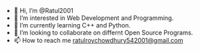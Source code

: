 - 👋 Hi, I’m @Ratul2001
- 👀 I’m interested in Web Development and Programming.
- 🌱 I’m currently learning C++ and Python.
- 💞️ I’m looking to collaborate on differnt Open Source Programs.
- 📫 How to reach me ratulroychowdhury542001@gmail.com

<!---
Ratul2001/Ratul2001 is a ✨ special ✨ repository because its `README.md` (this file) appears on your GitHub profile.
You can click the Preview link to take a look at your changes.
--->
